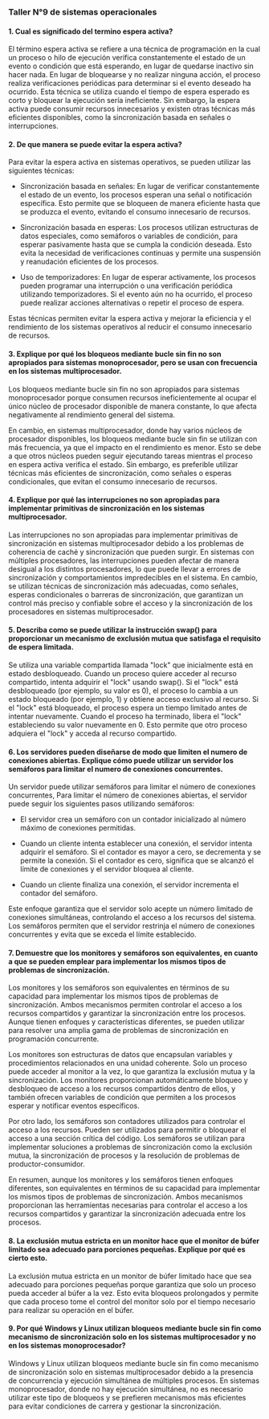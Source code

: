 ### Taller N°9 de sistemas operacionales


#### 1. Cual es significado del termino espera activa?

El término espera activa se refiere a una técnica de programación en la cual un proceso o hilo de ejecución verifica constantemente el estado de un evento o condición que está esperando, en lugar de quedarse inactivo sin hacer nada. En lugar de bloquearse y no realizar ninguna acción, el proceso realiza verificaciones periódicas para determinar si el evento deseado ha ocurrido. Esta técnica se utiliza cuando el tiempo de espera esperado es corto y bloquear la ejecución sería ineficiente. Sin embargo, la espera activa puede consumir recursos innecesarios y existen otras técnicas más eficientes disponibles, como la sincronización basada en señales o interrupciones.

#### 2. De que manera se puede evitar la espera activa?

Para evitar la espera activa en sistemas operativos, se pueden utilizar las siguientes técnicas:

* Sincronización basada en señales: En lugar de verificar constantemente el estado de un evento, los procesos esperan una señal o notificación específica. Esto permite que se bloqueen de manera eficiente hasta que se produzca el evento, evitando el consumo innecesario de recursos.

* Sincronización basada en esperas: Los procesos utilizan estructuras de datos especiales, como semáforos o variables de condición, para esperar pasivamente hasta que se cumpla la condición deseada. Esto evita la necesidad de verificaciones continuas y permite una suspensión y reanudación eficientes de los procesos.

* Uso de temporizadores: En lugar de esperar activamente, los procesos pueden programar una interrupción o una verificación periódica utilizando temporizadores. Si el evento aún no ha ocurrido, el proceso puede realizar acciones alternativas o repetir el proceso de espera.

Estas técnicas permiten evitar la espera activa y mejorar la eficiencia y el rendimiento de los sistemas operativos al reducir el consumo innecesario de recursos.

#### 3.  Explique por qué los bloqueos mediante bucle sin fin no son apropiados para sistemas monoprocesador, pero se usan con frecuencia en los sistemas multiprocesador.

Los bloqueos mediante bucle sin fin no son apropiados para sistemas monoprocesador porque consumen recursos ineficientemente al ocupar el único núcleo de procesador disponible de manera constante, lo que afecta negativamente al rendimiento general del sistema.

En cambio, en sistemas multiprocesador, donde hay varios núcleos de procesador disponibles, los bloqueos mediante bucle sin fin se utilizan con más frecuencia, ya que el impacto en el rendimiento es menor. Esto se debe a que otros núcleos pueden seguir ejecutando tareas mientras el proceso en espera activa verifica el estado. Sin embargo, es preferible utilizar técnicas más eficientes de sincronización, como señales o esperas condicionales, que evitan el consumo innecesario de recursos.

#### 4. Explique por qué las interrupciones no son apropiadas para implementar primitivas de sincronización en los sistemas multiprocesador.

Las interrupciones no son apropiadas para implementar primitivas de sincronización en sistemas multiprocesador debido a los problemas de coherencia de caché y sincronización que pueden surgir. En sistemas con múltiples procesadores, las interrupciones pueden afectar de manera desigual a los distintos procesadores, lo que puede llevar a errores de sincronización y comportamientos impredecibles en el sistema. En cambio, se utilizan técnicas de sincronización más adecuadas, como señales, esperas condicionales o barreras de sincronización, que garantizan un control más preciso y confiable sobre el acceso y la sincronización de los procesadores en sistemas multiprocesador.

#### 5.  Describa como se puede utilizar la instrucción swap() para proporcionar un mecanismo de exclusión mutua que satisfaga el requisito de espera limitada.

Se utiliza una variable compartida llamada "lock" que inicialmente está en estado desbloqueado. Cuando un proceso quiere acceder al recurso compartido, intenta adquirir el "lock" usando swap(). Si el "lock" está desbloqueado (por ejemplo, su valor es 0), el proceso lo cambia a un estado bloqueado (por ejemplo, 1) y obtiene acceso exclusivo al recurso. Si el "lock" está bloqueado, el proceso espera un tiempo limitado antes de intentar nuevamente. Cuando el proceso ha terminado, libera el "lock" estableciendo su valor nuevamente en 0. Esto permite que otro proceso adquiera el "lock" y acceda al recurso compartido.

#### 6.  Los servidores pueden diseñarse de modo que limiten el numero de conexiones abiertas. Explique cómo puede utilizar un servidor los semáforos para limitar el numero de conexiones concurrentes.

Un servidor puede utilizar semáforos para limitar el número de conexiones concurrentes, Para limitar el número de conexiones abiertas, el servidor puede seguir los siguientes pasos utilizando semáforos:

* El servidor crea un semáforo con un contador inicializado al número máximo de conexiones permitidas.

* Cuando un cliente intenta establecer una conexión, el servidor intenta adquirir el semáforo. Si el contador es mayor a cero, se decrementa y se permite la conexión. Si el contador es cero, significa que se alcanzó el límite de conexiones y el servidor bloquea al cliente.

* Cuando un cliente finaliza una conexión, el servidor incrementa el contador del semáforo.

Este enfoque garantiza que el servidor solo acepte un número limitado de conexiones simultáneas, controlando el acceso a los recursos del sistema. Los semáforos permiten que el servidor restrinja el número de conexiones concurrentes y evita que se exceda el límite establecido.


#### 7.  Demuestre que los monitores y semáforos son equivalentes, en cuanto a que se pueden emplear para implementar los mismos tipos de problemas de sincronización.

Los monitores y los semáforos son equivalentes en términos de su capacidad para implementar los mismos tipos de problemas de sincronización. Ambos mecanismos permiten controlar el acceso a los recursos compartidos y garantizar la sincronización entre los procesos. Aunque tienen enfoques y características diferentes, se pueden utilizar para resolver una amplia gama de problemas de sincronización en programación concurrente.

Los monitores son estructuras de datos que encapsulan variables y procedimientos relacionados en una unidad coherente. Solo un proceso puede acceder al monitor a la vez, lo que garantiza la exclusión mutua y la sincronización. Los monitores proporcionan automáticamente bloqueo y desbloqueo de acceso a los recursos compartidos dentro de ellos, y también ofrecen variables de condición que permiten a los procesos esperar y notificar eventos específicos.

Por otro lado, los semáforos son contadores utilizados para controlar el acceso a los recursos. Pueden ser utilizados para permitir o bloquear el acceso a una sección crítica del código. Los semáforos se utilizan para implementar soluciones a problemas de sincronización como la exclusión mutua, la sincronización de procesos y la resolución de problemas de productor-consumidor.

En resumen, aunque los monitores y los semáforos tienen enfoques diferentes, son equivalentes en términos de su capacidad para implementar los mismos tipos de problemas de sincronización. Ambos mecanismos proporcionan las herramientas necesarias para controlar el acceso a los recursos compartidos y garantizar la sincronización adecuada entre los procesos.

#### 8. La exclusión mutua estricta en un monitor hace que el monitor de búfer limitado sea adecuado para porciones pequeñas. Explique por qué es cierto esto.

La exclusión mutua estricta en un monitor de búfer limitado hace que sea adecuado para porciones pequeñas porque garantiza que solo un proceso pueda acceder al búfer a la vez. Esto evita bloqueos prolongados y permite que cada proceso tome el control del monitor solo por el tiempo necesario para realizar su operación en el búfer.

#### 9. Por qué Windows y Linux utilizan bloqueos mediante bucle sin fin como mecanismo de sincronización solo en los sistemas multiprocesador y no en los sistemas monoprocesador?

Windows y Linux utilizan bloqueos mediante bucle sin fin como mecanismo de sincronización solo en sistemas multiprocesador debido a la presencia de concurrencia y ejecución simultánea de múltiples procesos. En sistemas monoprocesador, donde no hay ejecución simultánea, no es necesario utilizar este tipo de bloqueos y se prefieren mecanismos más eficientes para evitar condiciones de carrera y gestionar la sincronización.

